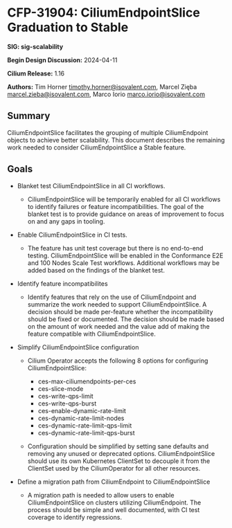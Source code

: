 # CFP-31904: CiliumEndpointSlice Graduation to Stable

**SIG: sig-scalability**

**Begin Design Discussion:** 2024-04-11

**Cilium Release:** 1.16

**Authors:** Tim Horner <timothy.horner@isovalent.com>, Marcel Zięba <marcel.zieba@isovalent.com>, Marco Iorio <marco.iorio@isovalent.com>

## Summary

CiliumEndpointSlice facilitates the grouping of multiple CiliumEndpoint objects to achieve better scalability. This document describes the remaining work needed to consider CiliumEndpointSlice a Stable feature.

## Goals

* Blanket test CiliumEndpointSlice in all CI workflows.
    - CiliumEndpointSlice will be temporarily enabled for all CI workflows to identify failures or feature incompatibilities. The goal of the blanket test is to provide guidance on areas of improvement to focus on and any gaps in tooling.

* Enable CiliumEndpointSlice in CI tests.
    - The feature has unit test coverage but there is no end-to-end testing. CiliumEndpointSlice will be enabled in the Conformance E2E and 100 Nodes Scale Test workflows. Additional workflows may be added based on the findings of the blanket test.

* Identify feature incompatibilites
    - Identify features that rely on the use of CiliumEndpoint and summarize the work needed to support CiliumEndpointSlice. A decision should be made per-feature whether the incompatibility should be fixed or documented. The decision should be made based on the amount of work needed and the value add of making the feature compatible with CiliumEndpointSlice.
* Simplify CiliumEndpointSlice configuration
    - Cilium Operator accepts the following 8 options for configuring CiliumEndpointSlice:
        - ces-max-ciliumendpoints-per-ces
	    - ces-slice-mode
	    - ces-write-qps-limit
	    - ces-write-qps-burst
	    - ces-enable-dynamic-rate-limit
	    - ces-dynamic-rate-limit-nodes
	    - ces-dynamic-rate-limit-qps-limit
	    - ces-dynamic-rate-limit-qps-burst

    - Configuration should be simplified by setting sane defaults and removing any unused or deprecated options. CiliumEndpointSlice should use its own Kubernetes ClientSet to decouple it from the ClientSet used by the CiliumOperator for all other resources.

* Define a migration path from CiliumEndpoint to CiliumEndpointSlice
    - A migration path is needed to allow users to enable CiliumEndpointSlice on clusters utilizing CiliumEndpoint. The process should be simple and well documented, with CI test coverage to identify regressions. 